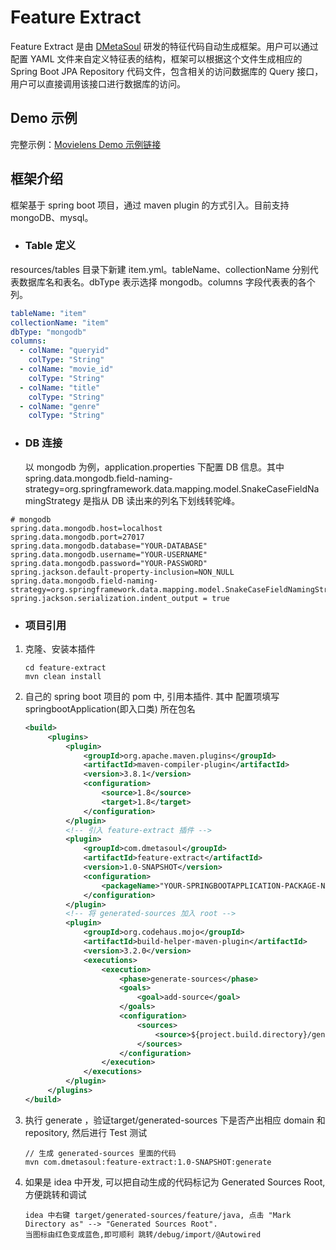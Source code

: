 # Feature Extract

Feature Extract 是由 [DMetaSoul](https://www.dmetasoul.com/) 研发的特征代码自动生成框架。用户可以通过配置 YAML 文件来自定义特征表的结构，框架可以根据这个文件生成相应的 Spring Boot JPA Repository 代码文件，包含相关的访问数据库的 Query 接口，用户可以直接调用该接口进行数据库的访问。



## Demo 示例

完整示例：[Movielens Demo 示例链接](../../../demo/movielens/online/README.md)



## 框架介绍

框架基于 spring boot 项目，通过 maven plugin 的方式引入。目前支持 mongoDB、mysql。

- ### Table 定义

resources/tables 目录下新建 item.yml。tableName、collectionName 分别代表数据库名和表名。dbType 表示选择 mongodb。columns 字段代表表的各个列。

```yaml
tableName: "item"
collectionName: "item"
dbType: "mongodb"
columns:
  - colName: "queryid"
    colType: "String"
  - colName: "movie_id"
    colType: "String"
  - colName: "title"
    colType: "String"
  - colName: "genre"
    colType: "String"
```



- ### DB 连接

  以 mongodb 为例，application.properties 下配置 DB 信息。其中 spring.data.mongodb.field-naming-strategy=org.springframework.data.mapping.model.SnakeCaseFieldNamingStrategy 是指从 DB 读出来的列名下划线转驼峰。

```
# mongodb
spring.data.mongodb.host=localhost
spring.data.mongodb.port=27017
spring.data.mongodb.database="YOUR-DATABASE"
spring.data.mongodb.username="YOUR-USERNAME"
spring.data.mongodb.password="YOUR-PASSWORD"
spring.jackson.default-property-inclusion=NON_NULL
spring.data.mongodb.field-naming-strategy=org.springframework.data.mapping.model.SnakeCaseFieldNamingStrategy
spring.jackson.serialization.indent_output = true
```



- ### 项目引用

1. 克隆、安装本插件

   ```shell
   cd feature-extract
   mvn clean install
   ```
2. 自己的 spring boot 项目的 pom 中, 引用本插件. 其中 <packageName> 配置项填写 springbootApplication(即入口类) 所在包名
   ```xml
   <build>
        <plugins>
            <plugin>
                <groupId>org.apache.maven.plugins</groupId>
                <artifactId>maven-compiler-plugin</artifactId>
                <version>3.8.1</version>
                <configuration>
                    <source>1.8</source>
                    <target>1.8</target>
                </configuration>
            </plugin>
            <!-- 引入 feature-extract 插件 -->
            <plugin>
                <groupId>com.dmetasoul</groupId>
                <artifactId>feature-extract</artifactId>
                <version>1.0-SNAPSHOT</version>
                <configuration>
                    <packageName>"YOUR-SPRINGBOOTAPPLICATION-PACKAGE-NAME"</packageName>
                </configuration>
            </plugin>
            <!-- 将 generated-sources 加入 root -->
            <plugin>
                <groupId>org.codehaus.mojo</groupId>
                <artifactId>build-helper-maven-plugin</artifactId>
                <version>3.2.0</version>
                <executions>
                    <execution>
                        <phase>generate-sources</phase>
                        <goals>
                            <goal>add-source</goal>
                        </goals>
                        <configuration>
                            <sources>
                                <source>${project.build.directory}/generated-sources/feature/java</source>
                            </sources>
                        </configuration>
                    </execution>
                </executions>
            </plugin>
        </plugins>
   </build>
   ```
   
   
4. 执行 generate ，验证target/generated-sources 下是否产出相应 domain 和 repository, 然后进行 Test 测试
   ```shell
   // 生成 generated-sources 里面的代码
   mvn com.dmetasoul:feature-extract:1.0-SNAPSHOT:generate
   
   ```

5. 如果是 idea 中开发, 可以把自动生成的代码标记为 Generated Sources Root, 方便跳转和调试 
   ```shell
   idea 中右键 target/generated-sources/feature/java, 点击 "Mark Directory as" --> "Generated Sources Root".
   当图标由红色变成蓝色,即可顺利 跳转/debug/import/@Autowired
   ```